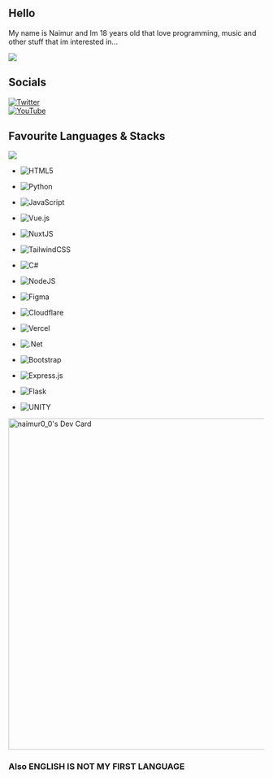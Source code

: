 ## Hello
My name is Naimur and Im 18 years old that love programming, music and other stuff that im interested in...

[![](https://visitcount.itsvg.in/api?id=nyt92&icon=1&color=12)](https://visitcount.itsvg.in)

## Socials

[![Twitter](https://img.shields.io/badge/Twitter-%231DA1F2.svg?logo=Twitter&logoColor=white)](https://twitter.com/)  
[![YouTube](https://img.shields.io/badge/YouTube-%23FF0000.svg?logo=YouTube&logoColor=white)](https://youtube.com/@) 


## Favourite Languages & Stacks

![](https://github-readme-stats.vercel.app/api/top-langs/?username=nyt92&theme=dark&hide_border=true&include_all_commits=true&count_private=true&layout=compact)

- ![HTML5](https://img.shields.io/badge/html5-%23E34F26.svg?style=for-the-badge&logo=html5&logoColor=white) 
- ![Python](https://img.shields.io/badge/python-3670A0?style=for-the-badge&logo=python&logoColor=ffdd54) 
- ![JavaScript](https://img.shields.io/badge/javascript-%23323330.svg?style=for-the-badge&logo=javascript&logoColor=%23F7DF1E) 
- ![Vue.js](https://img.shields.io/badge/vuejs-%2335495e.svg?style=for-the-badge&logo=vuedotjs&logoColor=%234FC08D) 
- ![NuxtJS](https://img.shields.io/badge/Nuxt-black?style=for-the-badge&logo=nuxt.js&logoColor=white) 	
- ![TailwindCSS](https://img.shields.io/badge/tailwindcss-%2338B2AC.svg?style=for-the-badge&logo=tailwind-css&logoColor=white) 
- ![C#](https://img.shields.io/badge/c%23-%23239120.svg?style=for-the-badge&logo=c-sharp&logoColor=white) 
- ![NodeJS](https://img.shields.io/badge/node.js-6DA55F?style=for-the-badge&logo=node.js&logoColor=white) 

- ![Figma](https://img.shields.io/badge/figma-%23F24E1E.svg?style=for-the-badge&logo=figma&logoColor=white)
- ![Cloudflare](https://img.shields.io/badge/Cloudflare-F38020?style=for-the-badge&logo=Cloudflare&logoColor=white) 
- ![Vercel](https://img.shields.io/badge/vercel-%23000000.svg?style=for-the-badge&logo=vercel&logoColor=white) 
- ![.Net](https://img.shields.io/badge/.NET-5C2D91?style=for-the-badge&logo=.net&logoColor=white) 
- ![Bootstrap](https://img.shields.io/badge/bootstrap-%23563D7C.svg?style=for-the-badge&logo=bootstrap&logoColor=white) 
- ![Express.js](https://img.shields.io/badge/express.js-%23404d59.svg?style=for-the-badge&logo=express&logoColor=%2361DAFB)
- ![Flask](https://img.shields.io/badge/flask-%23000.svg?style=for-the-badge&logo=flask&logoColor=white) 
- ![UNITY](https://img.shields.io/badge/Unity-%2320232a.svg?style=for-the-badge&logo=unity&logoColor=white)

<a href="https://app.daily.dev/naimurx"><img src="https://api.daily.dev/devcards/v2/wZ70fORaQNWN1URqWmSmQ.png?type=wide&r=9c5" width="652" alt="naimur0_0's Dev Card"/></a>

### Also ENGLISH IS NOT MY FIRST LANGUAGE
